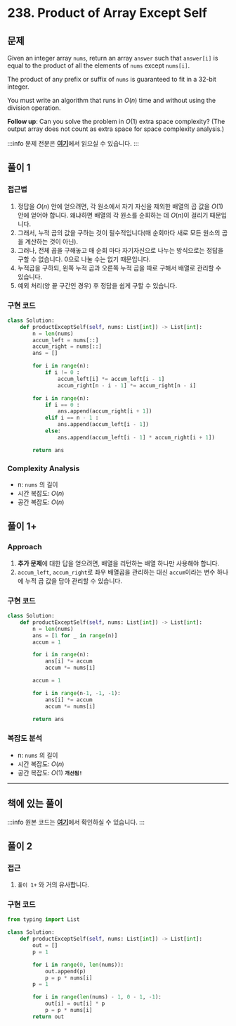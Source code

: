 # 238. Product of Array Except Self

## 문제

Given an integer array `nums`, return an array `answer` such that `answer[i]` is equal to the product of all the elements of `nums` except `nums[i]`.

The product of any prefix or suffix of `nums` is guaranteed to fit in a 32-bit integer.

You must write an algorithm that runs in $O(n)$ time and without using the division operation.

**Follow up**: Can you solve the problem in $O(1)$ extra space complexity? (The output array does not count as extra space for space complexity analysis.)

:::info
문제 전문은 [**여기**](https://leetcode.com/problems/product-of-array-except-self/description/)에서 읽으실 수 있습니다.
:::

## 풀이 1

### 접근법

1. 정답을 $O(n)$ 안에 얻으려면, 각 원소에서 자기 자신을 제외한 배열의 곱 값을 $O(1)$ 안에 얻어야 합니다. 왜냐하면 배열의 각 원소를 순회하는 데 $O(n)$이 걸리기 때문입니다.
2. 그래서, 누적 곱의 값을 구하는 것이 필수적입니다(매 순회마다 새로 모든 원소의 곱을 계산하는 것이 아닌).
3. 그러나, 전체 곱을 구해놓고 매 순회 마다 자기자신으로 나누는 방식으로는 정답을 구할 수 없습니다. 0으로 나눌 수는 없기 때문입니다.
4. 누적곱을 구하되, 왼쪽 누적 곱과 오른쪽 누적 곱을 따로 구해서 배열로 관리할 수 있습니다.
5. 예외 처리(양 끝 구간인 경우) 후 정답을 쉽게 구할 수 있습니다.

### 구현 코드

```python
class Solution:
    def productExceptSelf(self, nums: List[int]) -> List[int]:
        n = len(nums)
        accum_left = nums[::]
        accum_right = nums[::]
        ans = []

        for i in range(n):
            if i != 0 :
                accum_left[i] *= accum_left[i - 1]
                accum_right[n - i - 1] *= accum_right[n - i]

        for i in range(n):
            if i == 0 :
                ans.append(accum_right[i + 1])
            elif i == n - 1 :
                ans.append(accum_left[i - 1])
            else:
                ans.append(accum_left[i - 1] * accum_right[i + 1])

        return ans
```

### Complexity Analysis

- n: `nums` 의 길이
- 시간 복잡도: $O(n)$
- 공간 복잡도: $O(n)$

## 풀이 1+

### Approach

1. **추가 문제**에 대한 답을 얻으려면, 배열을 리턴하는 배열 하나만 사용해야 합니다.
2. `accum_left`, `accum_right`로 좌우 배열곱을 관리하는 대신 `accum`이라는 변수 하나에 누적 곱 값을 담아 관리할 수 있습니다.

### 구현 코드

```python
class Solution:
    def productExceptSelf(self, nums: List[int]) -> List[int]:
        n = len(nums)
        ans = [1 for _ in range(n)]
        accum = 1

        for i in range(n):
            ans[i] *= accum
            accum *= nums[i]

        accum = 1

        for i in range(n-1, -1, -1):
            ans[i] *= accum
            accum *= nums[i]

        return ans

```

### 복잡도 분석

- n: `nums` 의 길이
- 시간 복잡도: $O(n)$
- 공간 복잡도: $O(1)$ **`개선됨!`**

---

## 책에 있는 풀이

:::info
원본 코드는 [**여기**](https://github.com/onlybooks/algorithm-interview)에서 확인하실 수 있습니다.
:::

## 풀이 2

### 접근

1. `풀이 1+` 와 거의 유사합니다.

### 구현 코드

```python
from typing import List

class Solution:
    def productExceptSelf(self, nums: List[int]) -> List[int]:
        out = []
        p = 1

        for i in range(0, len(nums)):
            out.append(p)
            p = p * nums[i]
        p = 1

        for i in range(len(nums) - 1, 0 - 1, -1):
            out[i] = out[i] * p
            p = p * nums[i]
        return out
```
